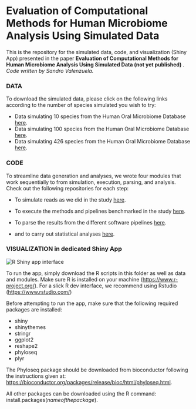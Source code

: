 # **Evaluation of Computational Methods for Human Microbiome Analysis Using Simulated Data**
This is the repository for the simulated data, code, and visualization (Shiny App) presented in the paper <b>Evaluation of Computational Methods for Human Microbiome Analysis Using Simulated Data (not yet published) </b>.  
*Code written by Sandro Valenzuela.*

### DATA

To download the simulated data, please click on the following links according to the number of species simulated you wish to try:

* Data simulating 10 species from the Human Oral Microbiome Database [here](https://www.dropbox.com/sh/q0cofhwzn9sgq9p/AAD_AVvjAxZ7BgtLHdJFkmHoa?dl=0).
* Data simulating 100 species from the Human Oral Microbiome Database [here](https://www.dropbox.com/sh/g9bu3wn9db9lri7/AACulJZXryp5XchjNZ6dybHea?dl=0).
* Data simulating 426 species from the Human Oral Microbiome Database [here](https://www.dropbox.com/sh/14hnrspr2u4pfia/AABepBjoYoRbNpTvLyTgzxbKa?dl=0). 

### CODE

To streamline data generation and analyses, we wrote four modules that work sequentially to from simulation, execution, parsing, and analysis. Check out the following repositories for each step:

* To simulate reads as we did in the study [here](https://github.com/microgenomics/simulationsMethods).

* To execute the methods and pipelines benchmarked in the study [here](https://github.com/microgenomics/executionMethods).

* To parse the results from the different software pipelines [here](https://github.com/microgenomics/parseMethods).

* and to carry out statistical analyses [here](https://github.com/microgenomics/analysisMethods).



### VISUALIZATION in dedicated Shiny App

![R Shiny app interface](Fig1_Full_GUI_new.png)

To run the app, simply download the R scripts in this folder as well as data and modules. Make sure R is installed on your machine (https://www.r-project.org/). For a slick R dev interface, we recommend using Rstudio (https://www.rstudio.com/)

Before attempting to run the app, make sure that the following required packages are installed:

- shiny 
- shinythemes
- stringr
- ggplot2
- reshape2
- phyloseq
- plyr

The Phyloseq package should be downloaded from bioconductor following the instructions given at: https://bioconductor.org/packages/release/bioc/html/phyloseq.html. 

All other packages can be downloaded using the R command: install.packages(<i>nameofthepackage</i>).  

